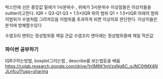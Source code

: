 

박스안에 선은 중앙값
밑에가 1사분위수 , 위에가 3사분위수
이상점들은 이상치들을 outlier라고한다. 
IQR = Q3-Q1
Q3 + 1.5*\IQR 위의 범위 
Q1 + 1.5*\IQR 아래의 범위
이범위가 수염처럼 그려져있음
이범위를 초과하게 되면 이상치로 판단한다.
이상치들은 분석에 방해할수있다 


수염꼬리 맨위는 정상범위중 제일 큰값
수염꼬리 맨아래는 정상범위중에 제일 작은값

### 파이썬 공부하기

IQR구하는방법, boxplot그리는법 , describe를 보는법등을 배움
https://colab.research.google.com/drive/1n1M6K1mVzqNg8C_gJNC0tMX4NJLnfcu1?usp=sharing